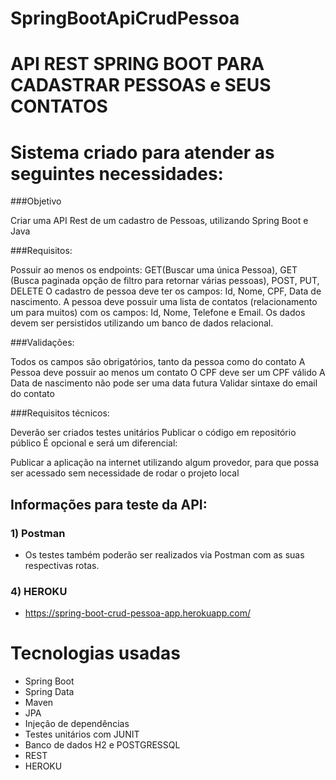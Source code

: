 # SpringBootApiCrudPessoa

# API REST SPRING BOOT PARA CADASTRAR PESSOAS e SEUS CONTATOS

# Sistema criado para atender as seguintes necessidades:

###Objetivo

Criar uma API Rest de um cadastro de Pessoas, utilizando Spring Boot e Java

###Requisitos:

Possuir ao menos os endpoints: GET(Buscar uma única Pessoa), GET (Busca paginada opção de filtro para retornar várias pessoas), POST, PUT, DELETE
O cadastro de pessoa deve ter os campos: Id, Nome, CPF, Data de nascimento.
A pessoa deve possuir uma lista de contatos (relacionamento um para muitos) com os campos: Id, Nome, Telefone e Email.
Os dados devem ser persistidos utilizando um banco de dados relacional.

###Validações:

Todos os campos são obrigatórios, tanto da pessoa como do contato
A Pessoa deve possuir ao menos um contato
O CPF deve ser um CPF válido
A Data de nascimento não pode ser uma data futura
Validar sintaxe do email do contato

###Requisitos técnicos:

Deverão ser criados testes unitários
Publicar o código em repositório público
É opcional e será um diferencial:

Publicar a aplicação na internet utilizando algum provedor, para que possa ser acessado sem necessidade de rodar o projeto local

## Informações para teste da API:

###  1) Postman
* Os testes também poderão ser realizados via Postman com as suas respectivas rotas.

###  4) HEROKU
* https://spring-boot-crud-pessoa-app.herokuapp.com/

# Tecnologias usadas

* Spring Boot
* Spring Data
* Maven
* JPA
* Injeção de dependências
* Testes unitários com JUNIT
* Banco de dados H2 e POSTGRESSQL
* REST
* HEROKU